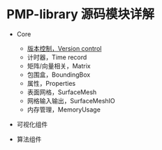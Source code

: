 # PMP-library 源码模块详解

- Core

  - [版本控制，Version control](./pmp_src_core-0-version-control.md)
  - 计时器，Time record
  - 矩阵/向量相关，Matrix
  - 包围盒，BoundingBox
  - 属性，Properties
  - 表面网格，SurfaceMesh
  - 网格输入输出，SurfaceMeshIO
  - 内存管理，MemoryUsage

- 可视化组件

- 算法组件

  